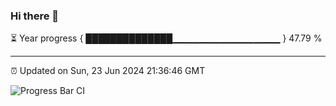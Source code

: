 ### Hi there 👋

⏳ Year progress { ██████████████▁▁▁▁▁▁▁▁▁▁▁▁▁▁▁▁ } 47.79 %

---

⏰ Updated on Sun, 23 Jun 2024 21:36:46 GMT

![Progress Bar CI](https://github.com/IshwaranRudhara/GIT-ACTION/workflows/Progress%20Bar%20CI/badge.svg)
